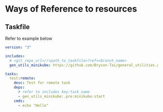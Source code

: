 # Ways of Reference to resources

## Taskfile

Refer to example below

```yaml
version: "3"

includes:
  # <git_repo_url>//<path_to_taskfile>?ref=<branch_name>
  gen_utils_minikube: https://github.com/Bryson-Tai/general_utilities.git//Taskfiles/minikube.yaml?ref=main

tasks:
  test:remote:
    desc: Test for remote task
    deps:
      # refer to includes key:task_name
      - gen_utils_minikube:.pre:minikube:start
    cmds:
      - echo "Hello"
```
